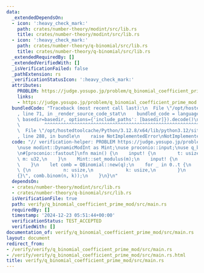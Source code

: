 ```yaml
---
data:
  _extendedDependsOn:
  - icon: ':heavy_check_mark:'
    path: crates/number-theory/modint/src/lib.rs
    title: crates/number-theory/modint/src/lib.rs
  - icon: ':heavy_check_mark:'
    path: crates/number-theory/q-binomial/src/lib.rs
    title: crates/number-theory/q-binomial/src/lib.rs
  _extendedRequiredBy: []
  _extendedVerifiedWith: []
  _isVerificationFailed: false
  _pathExtension: rs
  _verificationStatusIcon: ':heavy_check_mark:'
  attributes:
    PROBLEM: https://judge.yosupo.jp/problem/q_binomial_coefficient_prime_mod
    links:
    - https://judge.yosupo.jp/problem/q_binomial_coefficient_prime_mod
  bundledCode: "Traceback (most recent call last):\n  File \"/opt/hostedtoolcache/Python/3.12.8/x64/lib/python3.12/site-packages/onlinejudge_verify/documentation/build.py\"\
    , line 71, in _render_source_code_stat\n    bundled_code = language.bundle(stat.path,\
    \ basedir=basedir, options={'include_paths': [basedir]}).decode()\n          \
    \         ^^^^^^^^^^^^^^^^^^^^^^^^^^^^^^^^^^^^^^^^^^^^^^^^^^^^^^^^^^^^^^^^^^^^^^^^^^^^^^^^^\n\
    \  File \"/opt/hostedtoolcache/Python/3.12.8/x64/lib/python3.12/site-packages/onlinejudge_verify/languages/rust.py\"\
    , line 288, in bundle\n    raise NotImplementedError\nNotImplementedError\n"
  code: "// verification-helper: PROBLEM https://judge.yosupo.jp/problem/q_binomial_coefficient_prime_mod\n\
    \nuse modint::DynamicModInt as Mint;\nuse proconio::input;\nuse q_binomial::QBinomial;\n\
    \n#[proconio::fastout]\nfn main() {\n    input! {\n        t: usize,\n       \
    \ m: u32,\n    }\n    Mint::set_modulus(m);\n    input! {\n        q: Mint,\n\
    \    }\n    let comb = QBinomial::new(q);\n    for _ in 0..t {\n        input!\
    \ {\n            n: usize,\n            k: usize,\n        }\n        println!(\"\
    {}\", comb.binom(n, k));\n    }\n}\n"
  dependsOn:
  - crates/number-theory/modint/src/lib.rs
  - crates/number-theory/q-binomial/src/lib.rs
  isVerificationFile: true
  path: verify/q_binomial_coefficient_prime_mod/src/main.rs
  requiredBy: []
  timestamp: '2024-12-23 05:51:44+00:00'
  verificationStatus: TEST_ACCEPTED
  verifiedWith: []
documentation_of: verify/q_binomial_coefficient_prime_mod/src/main.rs
layout: document
redirect_from:
- /verify/verify/q_binomial_coefficient_prime_mod/src/main.rs
- /verify/verify/q_binomial_coefficient_prime_mod/src/main.rs.html
title: verify/q_binomial_coefficient_prime_mod/src/main.rs
---
```

